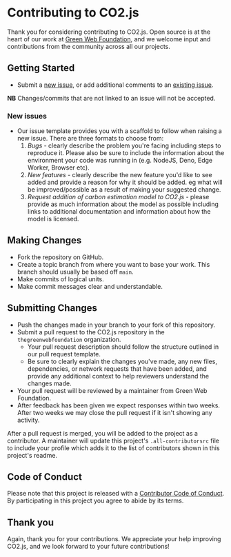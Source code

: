 # Contributing to CO2.js

Thank you for considering contributing to CO2.js. Open source is at the heart of our work at [Green Web Foundation](https://www.thegreenwebfoundation.org/), and we welcome input and contributions from the community across all our projects.

## Getting Started

- Submit a [new issue](https://github.com/thegreenwebfoundation/co2.js/issues/new/choose), or add additional comments to an [existing issue](https://github.com/thegreenwebfoundation/co2.js/issues).

**NB** Changes/commits that are not linked to an issue will not be accepted.

### New issues
  - Our issue template provides you with a scaffold to follow when raising a new issue. There are three formats to choose from:
    1. *Bugs* - clearly describe the problem you're facing including steps to reproduce it. Please also be sure to include the information about the environment your code was running in (e.g. NodeJS, Deno, Edge Worker, Browser etc).
    1. *New features* - clearly describe the new feature you'd like to see added and provide a reason for why it should be added. eg what will be improved/possible as a result of making your suggested change.
    1. *Request addition of carbon estimation model to CO2.js* - please provide as much information about the model as possible including links to additional documentation and information about how the model is licensed. 



## Making Changes

- Fork the repository on GitHub.
- Create a topic branch from where you want to base your work. This branch should usually be based off `main`.
- Make commits of logical units.
- Make commit messages clear and understandable.

## Submitting Changes

- Push the changes made in your branch to your fork of this repository.
- Submit a pull request to the CO2.js repository in the `thegreenwebfoundation` organization.
  - Your pull request description should follow the structure outlined in our pull request template.
  - Be sure to clearly explain the changes you've made, any new files, dependencies, or network requests that have been added, and provide any additional context to help reviewers understand the changes made.
- Your pull request will be reviewed by a maintainer from Green Web Foundation.
- After feedback has been given we expect responses within two weeks. After two weeks we may close the pull request if it isn't showing any activity.

After a pull request is merged, you will be added to the project as a contributor. A maintainer will update this project's `.all-contributorsrc` file to include your profile which adds it to the list of contributors shown in this project's readme.

## Code of Conduct

Please note that this project is released with a [Contributor Code of Conduct](https://github.com/thegreenwebfoundation/.github/blob/main/CODE_OF_CONDUCT.md). By participating in this project you agree to abide by its terms.

## Thank you

Again, thank you for your contributions. We appreciate your help improving CO2.js, and we look forward to your future contributions!